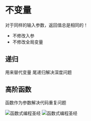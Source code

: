 # 不变量
对于同样的输入参数，返回值总是相同的！
* 不修改入参
* 不修改全局变量
## 递归
用来替代变量
尾递归解决深度问题
## 高阶函数
函数作为参数解决代码重复问题


![函数式编程圣经](https://mp.weixin.qq.com/s/0gErQ3tjDLZuD1bYOhi0mQ)
![函数式编程圣经](https://mp.weixin.qq.com/s?__biz=MzAxOTc0NzExNg==&mid=2665514215&idx=1&sn=d282846d39025925311d0c7edb327147&chksm=80d67ca4b7a1f5b2e993675df8313927b9c96cd6fe056ad7bc843d7fc4b6572b27fdbf508459&scene=21#wechat_redirect)
